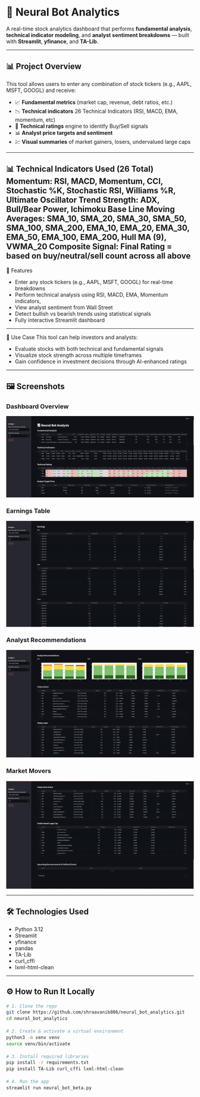 # 🧠 Neural Bot Analytics

A real-time stock analytics dashboard that performs **fundamental analysis**, **technical indicator modeling**, and **analyst sentiment breakdowns** — built with **Streamlit**, **yfinance**, and **TA-Lib**.

---

## 📊 Project Overview

This tool allows users to enter any combination of stock tickers (e.g., AAPL, MSFT, GOOGL) and receive:

- 📈 **Fundamental metrics** (market cap, revenue, debt ratios, etc.)
- 📉 **Technical indicators** 26 Technical Indicators (RSI, MACD, EMA, momentum, etc)
- 🤖 **Technical ratings** engine to identify Buy/Sell signals
- 📊 **Analyst price targets and sentiment**
- 💹 **Visual summaries** of market gainers, losers, undervalued large caps

---
📊 Technical Indicators Used (26 Total)
Momentum:	RSI, MACD, Momentum, CCI, Stochastic %K, Stochastic RSI, Williams %R, Ultimate Oscillator
Trend Strength:	ADX, Bull/Bear Power, Ichimoku Base Line
Moving Averages:	SMA_10, SMA_20, SMA_30, SMA_50, SMA_100, SMA_200, EMA_10, EMA_20, EMA_30, EMA_50, EMA_100, EMA_200, Hull MA (9), VWMA_20
Composite Signal:	Final Rating = based on buy/neutral/sell count across all above
---

🚀 Features
- Enter any stock tickers (e.g., AAPL, MSFT, GOOGL) for real-time breakdowns
- Perform technical analysis using RSI, MACD, EMA, Momentum indicators, 
- View analyst sentiment from Wall Street
- Detect bullish vs bearish trends using statistical signals
- Fully interactive Streamlit dashboard

---

💼 Use Case
This tool can help investors and analysts:
- Evaluate stocks with both technical and fundamental signals
- Visualize stock strength across multiple timeframes
- Gain confidence in investment decisions through AI-enhanced ratings

---
  

## 🖼️ Screenshots

### Dashboard Overview
![Overview](screenshots/overviews.jpg)

### Earnings Table
![Earnings](screenshots/earnings.jpg)

### Analyst Recommendations
![Analyst Ratings](screenshots/analyst_recs.jpg)

### Market Movers
![Market Movers](./screenshots/market_movers.jpg)

---

## 🛠️ Technologies Used

- Python 3.12
- Streamlit
- yfinance
- pandas
- TA-Lib
- curl_cffi
- lxml-html-clean

---

## ⚙️ How to Run It Locally

```bash
# 1. Clone the repo
git clone https://github.com/shraavanib806/neural_bot_analytics.git
cd neural_bot_analytics

# 2. Create & activate a virtual environment
python3 -m venv venv
source venv/bin/activate

# 3. Install required libraries
pip install -r requirements.txt
pip install TA-Lib curl_cffi lxml-html-clean

# 4. Run the app
streamlit run neural_bot_beta.py
